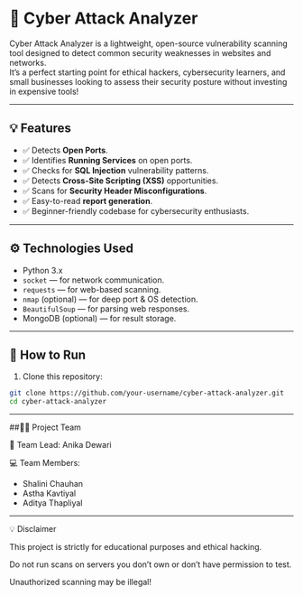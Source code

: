 # 🔐 Cyber Attack Analyzer

Cyber Attack Analyzer is a lightweight, open-source vulnerability scanning tool designed to detect common security weaknesses in websites and networks.\
It’s a perfect starting point for ethical hackers, cybersecurity learners, and small businesses looking to assess their security posture without investing in expensive tools!

---

## 💡 Features

- ✅ Detects **Open Ports**.
- ✅ Identifies **Running Services** on open ports.
- ✅ Checks for **SQL Injection** vulnerability patterns.
- ✅ Detects **Cross-Site Scripting (XSS)** opportunities.
- ✅ Scans for **Security Header Misconfigurations**.
- ✅ Easy-to-read **report generation**.
- ✅ Beginner-friendly codebase for cybersecurity enthusiasts.

---

## ⚙️ Technologies Used

- Python 3.x
- `socket` — for network communication.
- `requests` — for web-based scanning.
- `nmap` (optional) — for deep port & OS detection.
- `BeautifulSoup` — for parsing web responses.
- MongoDB (optional) — for result storage.

---

## 🚀 How to Run

1. Clone this repository:

```bash
git clone https://github.com/your-username/cyber-attack-analyzer.git
cd cyber-attack-analyzer
```

---

##🧑‍💻 Project Team

👑 Team Lead: Anika Dewari

💻 Team Members:

- Shalini Chauhan
- Astha Kavtiyal
- Aditya Thapliyal

---

💡 Disclaimer

This project is strictly for educational purposes and ethical hacking.

Do not run scans on servers you don’t own or don’t have permission to test.

Unauthorized scanning may be illegal!



